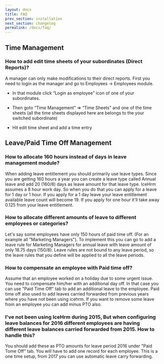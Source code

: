 ```yaml
---
layout: docs
title: FAQ
prev_section: installation
next_section: changelog
permalink: /docs/faq/
---
```


## Time Management

### How to add edit time sheets of your subordinates (Direct Reports)?

A manager can only make modifications to their direct reports. First you need to login as the manager and go to Employees -> Employees module.

- In that module click “Login as employee” icon of one of your subordinates.

- Then goto “Time Management” => “Time Sheets” and one of the time sheets (all the time sheets displayed here are belongs to the your switched subordinate)

- Hit edit time sheet and add a time entry


## Leave/Paid Time Off Management

### How to allocate 160 hours instead of days in leave management module?

When adding leave entitlement you should primarily use leave types. Since you are getting 160 hours a year 
you can create a leave type called Annual leave and add 20 (160/8) days as leave amount for that leave type.
IceHrm assumes a 8 hour work day. So when you do that you can apply for a leave for 1 day or 1 hour. 
If you apply for a 1 day leave your leave entitlement available leave count will become 19. 
If you apply for one hour it'll take away 0.125 from your leave entitlement.

### How to allocate different amounts of leave to different employees or categories?

Let's say some employees have only 150 hours of paid time off. (For an example all "Marketing Managers"). 
To implement this you can go to add a leave rule for Marketing Managers for annual leave with leave amount 
of only 18.75 days (150/8). Leave rules are not bound to any leave period, so the leave rules that you define 
will be applied to all the leave periods.

### How to compensate an employee with Paid time off?

Assume that an employee worked on a holiday due to some urgent issue. You need to compensate him/her with an 
additional day off. In that case you can use "Paid Time Off" tab to add an additional leave to the employee. 
Paid time off also used to add leaves carried forwarded from previous years where you have not been using icehrm.
If you want to remove some leave from an employee you can add minus PTO also.

### I've not been using IceHrm during 2015, But when configuring leave balances for 2016 different employees are having different leave balances carried forwarded from 2015. How to handle this?

You should add these as PTO amounts for leave period 2016 under "Paid Tome Off" tab. You will have to add one record for each employee.
This is a one time setup, from 2017 you can use automatic leave carry forwarding.




